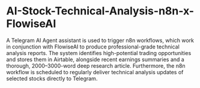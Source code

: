 # AI-Stock-Technical-Analysis-n8n-x-FlowiseAI
 A Telegram AI Agent assistant is used to trigger n8n workflows, which work in conjunction with FlowiseAI to produce professional-grade technical analysis reports. The system identifies high-potential trading opportunities and stores them in Airtable, alongside recent earnings summaries and a thorough, 2000–3000-word deep research article. Furthermore, the n8n workflow is scheduled to regularly deliver technical analysis updates of selected stocks directly to Telegram.
